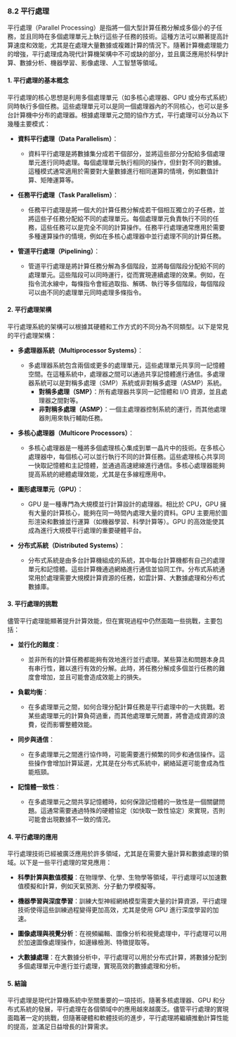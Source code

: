 ### 8.2 平行處理

平行處理（Parallel Processing）是指將一個大型計算任務分解成多個小的子任務，並且同時在多個處理單元上執行這些子任務的技術。這種方法可以顯著提高計算速度和效能，尤其是在處理大量數據或複雜計算的情況下。隨著計算機處理能力的增強，平行處理成為現代計算機架構中不可或缺的部分，並且廣泛應用於科學計算、數據分析、機器學習、影像處理、人工智慧等領域。

#### 1. 平行處理的基本概念

平行處理的核心思想是利用多個處理單元（如多核心處理器、GPU 或分布式系統）同時執行多個任務。這些處理單元可以是同一個處理器內的不同核心，也可以是多台計算機中分布的處理器。根據處理單元之間的協作方式，平行處理可以分為以下幾種主要模式：

- **資料平行處理（Data Parallelism）**：
  - 資料平行處理是將數據集分成若干個部分，並將這些部分分配給多個處理單元進行同時處理。每個處理單元執行相同的操作，但針對不同的數據。這種模式通常適用於需要對大量數據進行相同運算的情境，例如數值計算、矩陣運算等。

- **任務平行處理（Task Parallelism）**：
  - 任務平行處理是將一個大的計算任務分解成若干個相互獨立的子任務，並將這些子任務分配給不同的處理單元。每個處理單元負責執行不同的任務，這些任務可以是完全不同的計算操作。任務平行處理通常應用於需要多種運算操作的情境，例如在多核心處理器中並行處理不同的計算任務。

- **管道平行處理（Pipelining）**：
  - 管道平行處理是將計算任務分解為多個階段，並將每個階段分配給不同的處理單元。這些階段可以同時運行，從而實現連續處理的效果。例如，在指令流水線中，每條指令會經過取指、解碼、執行等多個階段，每個階段可以由不同的處理單元同時處理多條指令。

#### 2. 平行處理架構

平行處理系統的架構可以根據其硬體和工作方式的不同分為不同類型。以下是常見的平行處理架構：

- **多處理器系統（Multiprocessor Systems）**：
  - 多處理器系統包含兩個或更多的處理單元，這些處理單元共享同一記憶體空間。在這種系統中，處理器之間可以通過共享記憶體進行通信。多處理器系統可以是對稱多處理（SMP）系統或非對稱多處理（ASMP）系統。
    - **對稱多處理（SMP）**：所有處理器共享同一記憶體和 I/O 資源，並且處理器之間對等。
    - **非對稱多處理（ASMP）**：一個主處理器控制系統的運行，而其他處理器則用來執行輔助任務。

- **多核心處理器（Multicore Processors）**：
  - 多核心處理器是一種將多個處理核心集成到單一晶片中的技術。在多核心處理器中，每個核心可以並行執行不同的計算任務。這些處理核心共享同一快取記憶體和主記憶體，並通過高速總線進行通信。多核心處理器能夠提高系統的總體處理效能，尤其是在多線程應用中。

- **圖形處理單元（GPU）**：
  - GPU 是一種專門為大規模並行計算設計的處理器。相比於 CPU，GPU 擁有大量的計算核心，能夠在同一時間內處理大量的資料。GPU 主要用於圖形渲染和數據並行運算（如機器學習、科學計算等）。GPU 的高效能使其成為進行大規模平行處理的重要硬體平台。

- **分布式系統（Distributed Systems）**：
  - 分布式系統是由多台計算機組成的系統，其中每台計算機都有自己的處理單元和記憶體。這些計算機通過網絡進行通信並協同工作。分布式系統通常用於處理需要大規模計算資源的任務，如雲計算、大數據處理和分布式數據庫。

#### 3. 平行處理的挑戰

儘管平行處理能顯著提升計算效能，但在實現過程中仍然面臨一些挑戰，主要包括：

- **並行化的難度**：
  - 並非所有的計算任務都能夠有效地進行並行處理。某些算法和問題本身具有串行性，難以進行有效的分解。此時，將任務分解成多個並行任務的難度會增加，並且可能會造成效能上的損失。

- **負載均衡**：
  - 在多處理單元之間，如何合理分配計算任務是平行處理中的一大挑戰。若某些處理單元的計算負荷過重，而其他處理單元閒置，將會造成資源的浪費，從而影響整體效能。

- **同步與通信**：
  - 在多處理單元之間進行協作時，可能需要進行頻繁的同步和通信操作。這些操作會增加計算延遲，尤其是在分布式系統中，網絡延遲可能會成為性能瓶頸。

- **記憶體一致性**：
  - 在多處理單元之間共享記憶體時，如何保證記憶體的一致性是一個關鍵問題。這通常需要通過特殊的硬體協定（如快取一致性協定）來實現，否則可能會出現數據不一致的情況。

#### 4. 平行處理的應用

平行處理技術已經被廣泛應用於許多領域，尤其是在需要大量計算和數據處理的領域。以下是一些平行處理的常見應用：

- **科學計算與數值模擬**：在物理學、化學、生物學等領域，平行處理可以加速數值模擬和計算，例如天氣預測、分子動力學模擬等。
  
- **機器學習與深度學習**：訓練大型神經網絡模型需要大量的計算資源，平行處理技術使得這些訓練過程變得更加高效，尤其是使用 GPU 進行深度學習的加速。

- **圖像處理與視覺分析**：在視頻編輯、圖像分析和視覺處理中，平行處理可以用於加速圖像處理操作，如邊緣檢測、特徵提取等。

- **大數據處理**：在大數據分析中，平行處理可以用於分布式計算，將數據分配到多個處理單元中進行並行處理，實現高效的數據處理和分析。

#### 5. 結論

平行處理是現代計算機系統中至關重要的一項技術。隨著多核處理器、GPU 和分布式系統的發展，平行處理在各個領域中的應用越來越廣泛。儘管平行處理的實現面臨著一定的挑戰，但隨著硬體和軟體技術的進步，平行處理將繼續推動計算性能的提高，並滿足日益增長的計算需求。